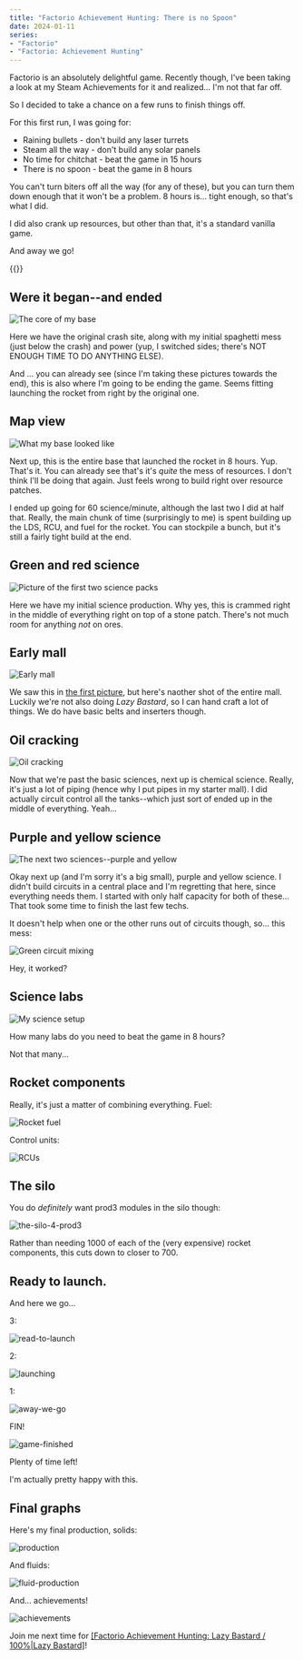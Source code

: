 ```yaml
---
title: "Factorio Achievement Hunting: There is no Spoon"
date: 2024-01-11
series:
- "Factorio"
- "Factorio: Achievement Hunting"
---
```

Factorio is an absolutely delightful game. Recently though, I've been taking a look at my Steam Achievements for it and realized... I'm not that far off. 

So I decided to take a chance on a few runs to finish things off. 

For this first run, I was going for:

* Raining bullets - don't build any laser turrets
* Steam all the way - don't build any solar panels
* No time for chitchat - beat the game in 15 hours
* There is no spoon - beat the game in 8 hours

You can't turn biters off all the way (for any of these), but you can turn them down enough that it won't be a problem. 8 hours is... tight enough, so that's what I did. 

I did also crank up resources, but other than that, it's a standard vanilla game. 

And away we go!

<!--more-->

{{<toc>}}

## Were it began--and ended

![The core of my base](assets/01-where-it-began-and-ended.png)

Here we have the original crash site, along with my initial spaghetti mess (just below the crash) and power (yup, I switched sides; there's NOT ENOUGH TIME TO DO ANYTHING ELSE). 

And ... you can already see (since I'm taking these pictures towards the end), this is also where I'm going to be ending the game. Seems fitting launching the rocket from right by the original one. 

## Map view

![What my base looked like](assets/02-map-view.png)

Next up, this is the entire base that launched the rocket in 8 hours. Yup. That's it. You can already see that's it's *quite* the mess of resources. I don't think I'll be doing that again. Just feels wrong to build right over resource patches. 

I ended up going for 60 science/minute, although the last two I did at half that. Really, the main chunk of time (surprisingly to me) is spent building up the LDS, RCU, and fuel for the rocket. You can stockpile a bunch, but it's still a fairly tight build at the end. 

## Green and red science

![Picture of the first two science packs](assets/03-green-and-red-science.png)

Here we have my initial science production. Why yes, this is crammed right in the middle of everything right on top of a stone patch. There's not much room for anything *not* on ores. 

## Early mall

![Early mall](assets/04-mall.png)

We saw this in [the first picture](#were-it-began--and-ended), but here's naother shot of the entire mall. Luckily we're not also doing *Lazy Bastard*, so I can hand craft a lot of things. We do have basic belts and inserters though. 

## Oil cracking

![Oil cracking](assets/05-oil-cracking.png)

Now that we're past the basic sciences, next up is chemical science. Really, it's just a lot of piping (hence why I put pipes in my starter mall). I did actually circuit control all the tanks--which just sort of ended up in the middle of everything. Yeah...

## Purple and yellow science

![The next two sciences--purple and yellow](assets/06-purple-and-yellow-science.png)

Okay next up (and I'm sorry it's a big small), purple and yellow science. I didn't build circuits in a central place and I'm regretting that here, since everything needs them. I started with only half capacity for both of these... That took some time to finish the last few techs.

It doesn't help when one or the other runs out of circuits though, so... this mess:

![Green circuit mixing](assets/07-green-circuit-mixing.png)

Hey, it worked? 

## Science labs

![My science setup](assets/08-science-labs.png)

How many labs do you need to beat the game in 8 hours?

Not that many...

## Rocket components

Really, it's just a matter of combining everything. Fuel:

![Rocket fuel](assets/09-rocket-fuel.png)

Control units:

![RCUs](assets/10-rocket-control-units.png)

## The silo

You do *definitely* want prod3 modules in the silo though:

![the-silo-4-prod3](assets/11-the-silo-4-prod3.png)

Rather than needing 1000 of each of the (very expensive) rocket components, this cuts down to closer to 700.

## Ready to launch. 

And here we go...

3:

![read-to-launch](assets/12-read-to-launch.png)

2:

![launching](assets/13-launching.png)

1:

![away-we-go](assets/14-away-we-go.png)

FIN!

![game-finished](assets/15-game-finished.png)

Plenty of time left!

I'm actually pretty happy with this. 

## Final graphs

Here's my final production, solids:

![production](assets/16-production.png)

And fluids:

![fluid-production](assets/17-fluid-production.png)

And... achievements!

![achievements](assets/18-achievements.png)

Join me next time for [[Factorio Achievement Hunting: Lazy Bastard / 100%|Lazy Bastard]]()!

